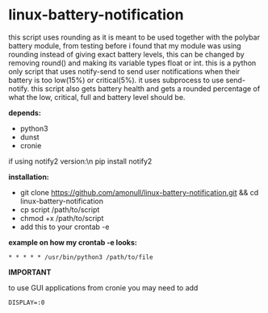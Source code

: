 # linux-battery-notification

this script uses rounding as it is meant to be used together with the polybar battery module, from testing before i found that my module was using rounding instead of giving exact battery levels, this can be changed by removing round() and making its variable types float or int. this is a python only script that uses notify-send to send user notifications when their battery is too low(15%) or critical(5%). it uses subprocess to use send-notify. this script also gets battery health and gets a rounded percentage of what the low, critical, full and battery level should be.

**depends:**
- python3
- dunst
- cronie

if using notify2 version:\n
pip install notify2

**installation:**
- git clone https://github.com/amonull/linux-battery-notification.git && cd linux-battery-notification
- cp script /path/to/script
- chmod +x /path/to/script
- add this to your crontab -e 

**example on how my crontab -e looks:**

```* * * * * /usr/bin/python3 /path/to/file```


**IMPORTANT**

to use GUI applications from cronie you may need to add

```DISPLAY=:0```
